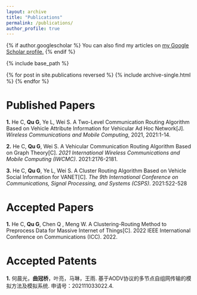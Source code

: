 ```yaml
---
layout: archive
title: "Publications"
permalink: /publications/
author_profile: true
---
```


{% if author.googlescholar %}
  You can also find my articles on <u><a href="{{author.googlescholar}}">my Google Scholar profile</a>.</u>
{% endif %}

{% include base_path %}

{% for post in site.publications reversed %}
  {% include archive-single.html %}
{% endfor %}

Published Papers 
===
**1.** He C, **Qu G**, Ye L, Wei S. A Two-Level Communication Routing Algorithm Based on Vehicle Attribute Information for Vehicular Ad Hoc Network[J]. *Wireless Communications and Mobile Computing*, 2021, 2021:1-14.

**2.** He C, **Qu G**, Wei S. A Vehicular Communication Routing Algorithm Based on Graph Theory[C]. *2021 International Wireless Communications and Mobile Computing (IWCMC)*. 2021:2176-2181.

**3.** He C, **Qu G**, Ye L, Wei S. A Cluster Routing Algorithm Based on Vehicle Social Information for VANET[C]. *The 9th International Conference on Communications, Signal Processing, and Systems (CSPS)*. 2021:522-528

Accepted Papers 
===
**1.** He C, **Qu G**, Chen Q , Meng W. A Clustering-Routing Method to Preprocess Data for Massive Internet of Things[C]. 2022 IEEE International Conference on Communications (ICC). 2022. 


Accepted Patents
===
**1.** 何晨光，**曲冠桥**，叶亮，马琳，王雨. 基于AODV协议的多节点自组网传输的模拟方法及模拟系统. 申请号：202111033022.4.
